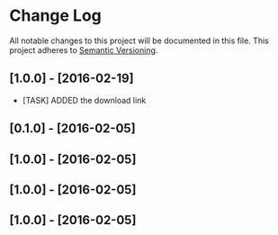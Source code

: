 # Change Log
All notable changes to this project will be documented in this file.
This project adheres to [Semantic Versioning](http://semver.org/).

## [1.0.0] - [2016-02-19]
- [TASK] ADDED the download link

## [0.1.0] - [2016-02-05]

## [1.0.0] - [2016-02-05]

## [1.0.0] - [2016-02-05]

## [1.0.0] - [2016-02-05]